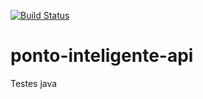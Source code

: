 [![Build Status](https://travis-ci.org/andrelsales/ponto-inteligente-api.svg?branch=master)](https://travis-ci.org/andrelsales/ponto-inteligente-api)

# ponto-inteligente-api
Testes java
